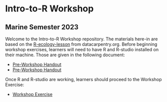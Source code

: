 # Intro-to-R Workshop
## Marine Semester 2023

Welcome to the Intro-to-R Workshop repository. The materials here-in are based on the [R-ecology-lesson](https://datacarpentry.org/R-ecology-lesson/01-intro-to-r.html) from datacarpentry.org. Before beginning workshop exercises, learners will need to have R and R-studio installed on their machine. Those are given in the following document:

* [Pre-Workshop Handout](Pre-Workshop-Handout.md)
* [Pre-Workshop Handout](https://github.com/BUMP-In-Silica/Marine-Semester_Intro-to-R/blob/main/Pre-Workshop-Handout.md)

Once R and R-studio are working, learners should proceed to the Workshop Exercise:

* [Workshop Exercise](https://github.com/BUMP-In-Silica/Marine-Semester_Intro-to-R/blob/main/Workshop-Exercise.md)
